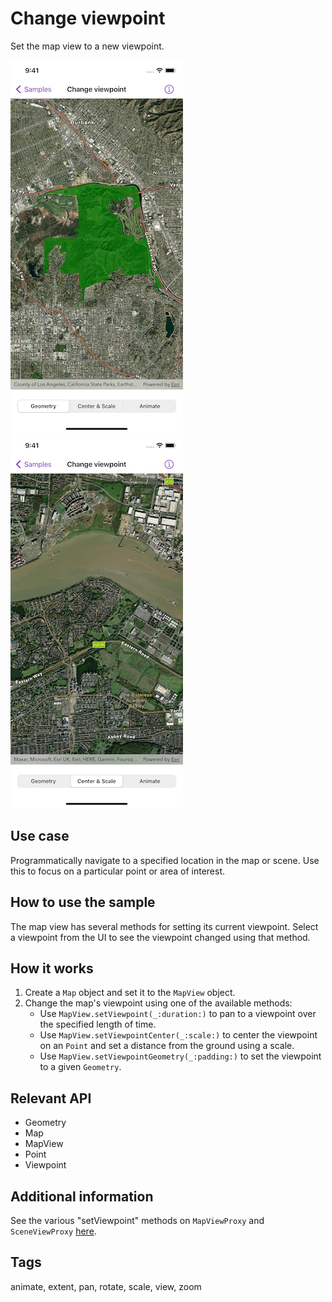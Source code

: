 # Change viewpoint

Set the map view to a new viewpoint.

![Image of change viewpoint 1](change-viewpoint-1.png)
![Image of change viewpoint 2](change-viewpoint-2.png)

## Use case

Programmatically navigate to a specified location in the map or scene. Use this to focus on a particular point or area of interest.

## How to use the sample

The map view has several methods for setting its current viewpoint. Select a viewpoint from the UI to see the viewpoint changed using that method.

## How it works

1. Create a `Map` object and set it to the `MapView` object.
2. Change the map's viewpoint using one of the available methods:
    * Use `MapView.setViewpoint(_:duration:)` to pan to a viewpoint over the specified length of time.
    * Use `MapView.setViewpointCenter(_:scale:)` to center the viewpoint on an `Point` and set a distance from the ground using a scale.
    * Use `MapView.setViewpointGeometry(_:padding:)` to set the viewpoint to a given `Geometry`.

## Relevant API

* Geometry
* Map
* MapView
* Point
* Viewpoint

## Additional information

See the various "setViewpoint" methods on `MapViewProxy` and `SceneViewProxy` [here](https://next.sites.afd.arcgis.com/swift/api-reference/documentation/arcgis/mapviewproxy).

## Tags

animate, extent, pan, rotate, scale, view, zoom
